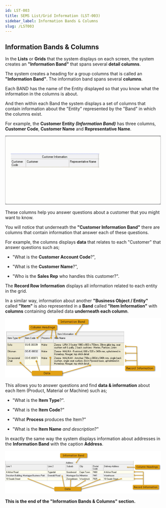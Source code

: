 ```yaml
---
id: LST-003
title: SEMS List/Grid Information (LST-003)
sidebar_label: Information Bands & Columns
slug: /LST003
---
```


## Information Bands & Columns  

In the **Lists** or **Grids** that the system displays on each screen, the system creates an **"Information Band"** that spans several **detail columns**.  

The system creates a heading for a group columns that is called an **"Information Band"**.  The information band spans several **columns**.  

Each BAND has the name of the Entity displayed so that you know what the information in the columns is about.  

And then within each Band the system displays a set of columns that contain
information about the "Entity" represented by the "Band" in which the columns exist.  

For example, the **Customer Entity _(Information Band)_** has three columns, **Customer Code**, **Customer Name** and **Representative Name**.  

![](../static/img/docs/SUI-003/anim101.gif)   

These columns help you answer questions about a customer that you might
want to know.  

You will notice that underneath the **"Customer Information Band"** there
are columns that contain information that answer each of these
questions.  

For example, the columns displays **data** that relates to each
"Customer" that answer questions such as;  

-   "What is the **Customer Account Code**?",  

-   "What is the **Customer Name**?",  

-   "Who is the **Sales Rep** who handles this customer?".  

The **Record Row Information** displays all information related to each entity in the grid.  

In a similar way, information about another **"Business Object / Entity"** called
**"Item"** is also represented in a **Band** called **"Item Information"** with
**columns** containing detailed data **underneath each column**.  

![](../static/img/docs/SUI-003/image203.png)   

This allows you to answer questions and find **data & information** about each Item
(Product, Material or Machine) such as;  

-   "What is the **Item Type**?".  

-   "What is the **Item Code**?"  

-   "What **Process** produces the Item?"  

-   "What is the **Item Name** _and description_?"  

In exactly the same way the system displays information about addresses
in the **Information Band** with the caption **Address**.  

![](../static/img/docs/SUI-003/image204.png)   


**This is the end of the "Information Bands & Columns" section.**  
